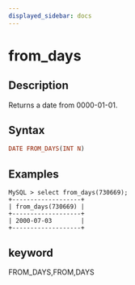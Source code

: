 ```yaml
---
displayed_sidebar: docs
---
```


# from_days

## Description

Returns a date from 0000-01-01.

## Syntax

```Haskell
DATE FROM_DAYS(INT N)
```

## Examples

```Plain Text
MySQL > select from_days(730669);
+-------------------+
| from_days(730669) |
+-------------------+
| 2000-07-03        |
+-------------------+
```

## keyword

FROM_DAYS,FROM,DAYS
